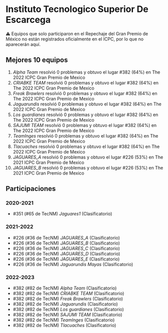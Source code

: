 # Instituto Tecnologico Superior De Escarcega

:warning: Equipos que solo participaron en el Repechaje del Gran Premio de México no están registrados oficialmente en el ICPC, por lo que no aparecerán aquí.

## Mejores 10 equipos

1. _Alpha Team_ resolvió 0 problemas y obtuvo el lugar #382 (64%) en The 2022 ICPC Gran Premio de Mexico
1. _CRIABKE TEAM_ resolvió 0 problemas y obtuvo el lugar #382 (64%) en The 2022 ICPC Gran Premio de Mexico
1. _Freak Brawlers_ resolvió 0 problemas y obtuvo el lugar #382 (64%) en The 2022 ICPC Gran Premio de Mexico
1. _Jaguarundis_ resolvió 0 problemas y obtuvo el lugar #382 (64%) en The 2022 ICPC Gran Premio de Mexico
1. _Los guardianes_ resolvió 0 problemas y obtuvo el lugar #382 (64%) en The 2022 ICPC Gran Premio de Mexico
1. _SAJUMI TEAM_ resolvió 0 problemas y obtuvo el lugar #382 (64%) en The 2022 ICPC Gran Premio de Mexico
1. _TeamInges_ resolvió 0 problemas y obtuvo el lugar #382 (64%) en The 2022 ICPC Gran Premio de Mexico
1. _Tlacuaches_ resolvió 0 problemas y obtuvo el lugar #382 (64%) en The 2022 ICPC Gran Premio de Mexico
1. _JAGUARES_A_ resolvió 0 problemas y obtuvo el lugar #226 (53%) en The 2021 ICPC Gran Premio de Mexico
1. _JAGUARES_B_ resolvió 0 problemas y obtuvo el lugar #226 (53%) en The 2021 ICPC Gran Premio de Mexico

## Participaciones

### 2020-2021

- #351 (#65 de TecNM) _Jaguares1_ (Clasificatorio)

### 2021-2022

- #226 (#36 de TecNM) _JAGUARES_A_ (Clasificatorio)
- #226 (#36 de TecNM) _JAGUARES_B_ (Clasificatorio)
- #226 (#36 de TecNM) _JAGUARES_C_ (Clasificatorio)
- #226 (#36 de TecNM) _JAGUARES_D_ (Clasificatorio)
- #226 (#36 de TecNM) _JAGUARES_E_ (Clasificatorio)
- #226 (#36 de TecNM) _Jaguarundis Mayas_ (Clasificatorio)

### 2022-2023

- #382 (#82 de TecNM) _Alpha Team_ (Clasificatorio)
- #382 (#82 de TecNM) _CRIABKE TEAM_ (Clasificatorio)
- #382 (#82 de TecNM) _Freak Brawlers_ (Clasificatorio)
- #382 (#82 de TecNM) _Jaguarundis_ (Clasificatorio)
- #382 (#82 de TecNM) _Los guardianes_ (Clasificatorio)
- #382 (#82 de TecNM) _SAJUMI TEAM_ (Clasificatorio)
- #382 (#82 de TecNM) _TeamInges_ (Clasificatorio)
- #382 (#82 de TecNM) _Tlacuaches_ (Clasificatorio)



